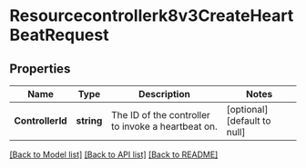 # Resourcecontrollerk8v3CreateHeartBeatRequest

## Properties
Name | Type | Description | Notes
------------ | ------------- | ------------- | -------------
**ControllerId** | **string** | The ID of the controller to invoke a heartbeat on. | [optional] [default to null]

[[Back to Model list]](../README.md#documentation-for-models) [[Back to API list]](../README.md#documentation-for-api-endpoints) [[Back to README]](../README.md)

